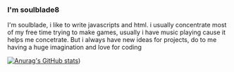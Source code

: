 ### I'm soulblade8
I'm soulblade, i like to write javascripts and html. i usually concentrate most of my free time trying to make games, usually i have music playing cause it helps me concetrate. But i always have new ideas for projects, do to me having a huge imagination and love for coding

[![Anurag's GitHub stats](https://github-readme-stats.vercel.app/api?username=soulblade8i&show_icons=true)](https://github.com/soulblade8/github-readme-stats&show_icons=true))
